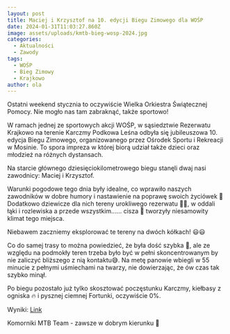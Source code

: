 ```yaml
---
layout: post
title: Maciej i Krzysztof na 10. edycji Biegu Zimowego dla WOŚP
date: 2024-01-31T11:03:27.860Z
image: assets/uploads/kmtb-bieg-wosp-2024.jpg
categories:
  - Aktualności
  - Zawody
tags:
  - WOŚP
  - Bieg Zimowy
  - Krajkowo
author: ola
---
```

Ostatni weekend stycznia to oczywiście Wielka Orkiestra Świątecznej Pomocy. Nie mogło nas tam zabraknąć, także sportowo!
<!--more-->

W ramach jednej ze sportowych akcji WOŚP, w sąsiedztwie Rezerwatu Krajkowo na terenie Karczmy Podkowa Leśna odbyła się jubileuszowa 10. edycja Biegu Zimowego, organizowanego przez Ośrodek Sportu i Rekreacji w Mosinie. To spora impreza w której biorą udział także dzieci oraz młodzież na różnych dystansach.

Na starcie głównego dziesięciokilometrowego biegu stanęli dwaj nasi zawodnicy: Maciej i Krzysztof.

Warunki pogodowe tego dnia były idealne, co wprawiło naszych zawodników w dobre humory i nastawienie na poprawę swoich życiówek 💪 Dodatkowo dziewicze dla nich tereny urokliwego rezerwatu 🌳🌲, w oddali łąki i rozlewiska a przede wszystkim...... cisza 🤫 tworzyły niesamowity klimat tego miejsca.

Niebawem zaczniemy eksplorować te tereny na dwóch kółkach! 😃😃

Co do samej trasy to można powiedzieć, że była dość szybka 💨, ale ze względu na podmokły teren trzeba było być w pełni skoncentrowanym by nie zaliczyć bliższego z nią kontaktu😅. Na metę panowie wbiegli w 55 minucie z pełnymi uśmiechami na twarzy, nie dowierzając, że ów czas tak szybko minął.

Po biegu pozostało już tylko skosztować poczęstunku Karczmy, kiełbasy z ogniska 🔥 i pysznej ciemnej Fortunki, oczywiście 0%.

Wyniki: [Link](https://www.maratonczykpomiarczasu.pl/sites/default/files/10%20Bieg%20Zimowy%20w%20ramach%20WO%C5%9AP%20-%20wyniki%2010km.pdf)

Komorniki MTB Team - zawsze w dobrym kierunku 🙂
